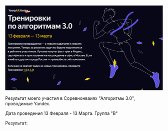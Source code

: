 ![10_contest_Yandex_algorithms_3](images/Yandex_C_3.png)

Результат моего участия в Соревнонваиях "Алгоритмы 3.0", проводимые Yandex.

Дата проведения 13 Февраля - 13 Марта.
Группа "B"

Результат:
